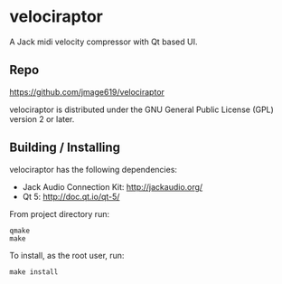 velociraptor
============

A Jack midi velocity compressor with Qt based UI.

Repo
----

https://github.com/jmage619/velociraptor

velociraptor is distributed under the GNU General Public License (GPL) version
2 or later.

Building / Installing
---------------------

velociraptor has the following dependencies:

* Jack Audio Connection Kit:
  http://jackaudio.org/
* Qt 5:
  http://doc.qt.io/qt-5/

From project directory run:
```
qmake
make
```

To install, as the root user, run:
```
make install
```

